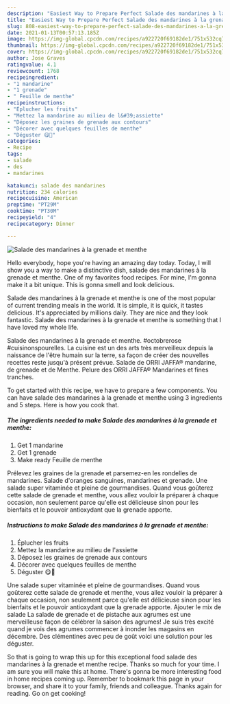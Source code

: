 ```yaml
---
description: "Easiest Way to Prepare Perfect Salade des mandarines à la grenade et menthe"
title: "Easiest Way to Prepare Perfect Salade des mandarines à la grenade et menthe"
slug: 808-easiest-way-to-prepare-perfect-salade-des-mandarines-a-la-grenade-et-menthe
date: 2021-01-13T00:57:13.185Z
image: https://img-global.cpcdn.com/recipes/a922720f69182de1/751x532cq70/salade-des-mandarines-a-la-grenade-et-menthe-photo-principale-de-la-recette.jpg
thumbnail: https://img-global.cpcdn.com/recipes/a922720f69182de1/751x532cq70/salade-des-mandarines-a-la-grenade-et-menthe-photo-principale-de-la-recette.jpg
cover: https://img-global.cpcdn.com/recipes/a922720f69182de1/751x532cq70/salade-des-mandarines-a-la-grenade-et-menthe-photo-principale-de-la-recette.jpg
author: Jose Graves
ratingvalue: 4.1
reviewcount: 1768
recipeingredient:
- "1 mandarine"
- "1 grenade"
- " Feuille de menthe"
recipeinstructions:
- "Éplucher les fruits"
- "Mettez la mandarine au milieu de l&#39;assiette"
- "Déposez les graines de grenade aux contours"
- "Décorer avec quelques feuilles de menthe"
- "Déguster 😋💖"
categories:
- Recipe
tags:
- salade
- des
- mandarines

katakunci: salade des mandarines 
nutrition: 234 calories
recipecuisine: American
preptime: "PT29M"
cooktime: "PT30M"
recipeyield: "4"
recipecategory: Dinner

---
```



![Salade des mandarines à la grenade et menthe](https://img-global.cpcdn.com/recipes/a922720f69182de1/751x532cq70/salade-des-mandarines-a-la-grenade-et-menthe-photo-principale-de-la-recette.jpg)

Hello everybody, hope you're having an amazing day today. Today, I will show you a way to make a distinctive dish, salade des mandarines à la grenade et menthe. One of my favorites food recipes. For mine, I'm gonna make it a bit unique. This is gonna smell and look delicious.

Salade des mandarines à la grenade et menthe is one of the most popular of current trending meals in the world. It is simple, it is quick, it tastes delicious. It's appreciated by millions daily. They are nice and they look fantastic. Salade des mandarines à la grenade et menthe is something that I have loved my whole life.

Salade des mandarines à la grenade et menthe. #octobrerose #cuisinonspourelles. La cuisine est un des arts très merveilleux depuis la naissance de l&#39;être humain sur la terre, sa façon de créer des nouvelles recettes reste jusqu&#39;à présent prévue. Salade de ORRI JAFFA® mandarine, de grenade et de Menthe. Pelure des ORRI JAFFA® Mandarines et fines tranches.


To get started with this recipe, we have to prepare a few components. You can have salade des mandarines à la grenade et menthe using 3 ingredients and 5 steps. Here is how you cook that.

<!--inarticleads1-->

##### The ingredients needed to make Salade des mandarines à la grenade et menthe:

1. Get 1 mandarine
1. Get 1 grenade
1. Make ready  Feuille de menthe


Prélevez les graines de la grenade et parsemez-en les rondelles de mandarines. Salade d&#39;oranges sanguines, mandarines et grenade. Une salade super vitaminée et pleine de gourmandises. Quand vous goûterez cette salade de grenade et menthe, vous allez vouloir la préparer à chaque occasion, non seulement parce qu&#39;elle est délicieuse sinon pour les bienfaits et le pouvoir antioxydant que la grenade apporte. 

<!--inarticleads2-->

##### Instructions to make Salade des mandarines à la grenade et menthe:

1. Éplucher les fruits
1. Mettez la mandarine au milieu de l&#39;assiette
1. Déposez les graines de grenade aux contours
1. Décorer avec quelques feuilles de menthe
1. Déguster 😋💖


Une salade super vitaminée et pleine de gourmandises. Quand vous goûterez cette salade de grenade et menthe, vous allez vouloir la préparer à chaque occasion, non seulement parce qu&#39;elle est délicieuse sinon pour les bienfaits et le pouvoir antioxydant que la grenade apporte. Ajouter le mix de salade La salade de grenade et de pistache aux agrumes est une merveilleuse façon de célébrer la saison des agrumes! Je suis très excité quand je vois des agrumes commencer à inonder les magasins en décembre. Des clémentines avec peu de goût voici une solution pour les déguster. 

So that is going to wrap this up for this exceptional food salade des mandarines à la grenade et menthe recipe. Thanks so much for your time. I am sure you will make this at home. There's gonna be more interesting food in home recipes coming up. Remember to bookmark this page in your browser, and share it to your family, friends and colleague. Thanks again for reading. Go on get cooking!
